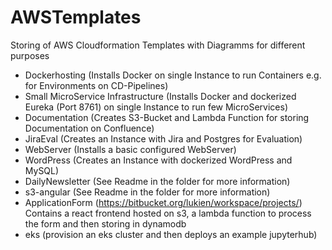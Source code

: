 # AWSTemplates

Storing of AWS Cloudformation Templates with Diagramms for different purposes

* Dockerhosting (Installs Docker on single Instance to run Containers e.g. for Environments on CD-Pipelines)
* Small MicroService Infrastructure (Installs Docker and dockerized Eureka (Port 8761) on single Instance to run few MicroServices)
* Documentation (Creates S3-Bucket and Lambda Function for storing Documentation on Confluence)
* JiraEval (Creates an Instance with Jira and Postgres for Evaluation)
* WebServer (Installs a basic configured WebServer)
* WordPress (Creates an Instance with dockerized WordPress and MySQL)
* DailyNewsletter (See Readme in the folder for more information)
* s3-angular (See Readme in the folder for more information)
* ApplicationForm (https://bitbucket.org/lukien/workspace/projects/) Contains a react frontend hosted on s3, a lambda function to process the form and then storing in dynamodb
* eks (provision an eks cluster and then deploys an example jupyterhub)